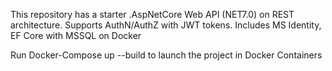 This repository has a starter .AspNetCore Web API (NET7.0) on REST architecture. 
Supports AuthN/AuthZ with JWT tokens. Includes MS Identity, EF Core with MSSQL on Docker

Run Docker-Compose up --build to launch the project in Docker Containers
